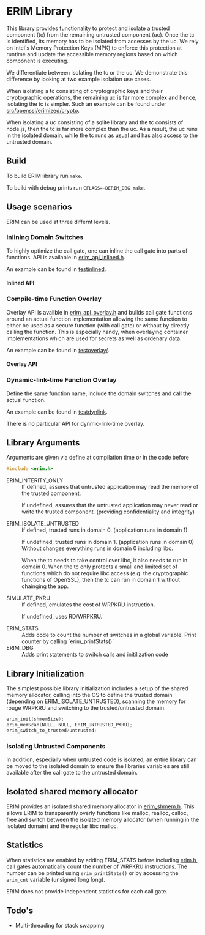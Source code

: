 # ERIM Library

This library provides functionality to protect and isolate a trusted
component (tc) from the remaining untrusted component (uc). Once the
tc is identified, its memory has to be isolated from accesses by the
uc. We rely on Intel's Memory Protection Keys (MPK) to enforce this
protection at runtime and update the accessible memory regions based
on which component is executing.

We differentiate between isolating the tc or the uc. We demonstrate
this difference by looking at two example isolation use cases.

When isolating a tc consisting of cryptographic keys and their
cryptographic operations, the remaining uc is far more complex and
hence, isolating the tc is simpler. Such an example can be found under
[src/openssl/erimized/crypto](src/openssl/erimized/crypto).

When isolating a uc consisting of a sqlite library and the tc consists
of node.js, then the tc is far more complex than the uc. As a result,
the uc runs in the isolated domain, while the tc runs as usual and has
also access to the untrusted domain.

## Build

To build ERIM library run ```make```.

To build with debug prints run ```CFLAGS=-DERIM_DBG make```.

## Usage scenarios

ERIM can be used at three differnt levels.

### Inlining Domain Switches

To highly optimize the call gate, one can inline the call gate into
parts of functions. API is available in
[erim_api_inlined.h](erim_api_inlined.h).

An example can be found in [testinlined](testinlined).

#### Inlined API

### Compile-time Function Overlay

Overlay API is availble in [erim_api_overlay.h](erim_api_overlay.h)
and builds call gate functions around an actual function
implementation allowing the same function to either be used as a
secure function (with call gate) or without by directly calling the
function. This is especially handy, when overlaying container
implementations which are used for secrets as well as ordenary data.

An example can be found in [testoverlay/](testoverlay/).

#### Overlay API

### Dynamic-link-time Function Overlay

Define the same function name, include the domain switches and call
the actual function.

An example can be found in [testdynlink](testdynlink).

There is no particular API for dynmic-link-time overlay.

## Library Arguments

Arguments are given via define at compilation time or in the code
before

```C
#include <erim.h>
```

<dl>
<dt>ERIM_INTERITY_ONLY</dt><dd>If defined, assures that untrusted application
 may read the memory of the trusted component.

If undefined, assures that the untrusted application may never read or
 write the trusted component. (providing confidentiality and
 integrity)</dd>

<dt>ERIM_ISOLATE_UNTRUSTED</dt><dd>If defined, trusted runs in
domain 0. (application runs in domain 1)

If undefined, trusted runs in domain 1. (application runs in domain 0)
Without changes everything runs in domain 0 including libc.

When the tc needs to take control over libc, it also needs to run in
domain 0. When the tc only protects a small and limited set of
functions which do not require libc access (e.g. the cryptographic
functions of OpenSSL), then the tc can run in domain 1 without
chainging the app.</dd>

<dt>SIMULATE_PKRU</dt> <dd>If defined, emulates the cost of WRPKRU
  instruction.

If undefined, uses RD/WRPKRU.</dd>

<dt>ERIM_STATS</dt><dd>Adds code to count the number of switches in a global variable. Print counter by calling `erim_printStats()`</dd>

<dt>ERIM_DBG</dt><dd>Adds print statements to switch calls and initilization code</dd>
</dl>

## Library Initialization

The simplest possible library initialization includes a setup of the
shared memory allocator, calling into the OS to define the trusted
domain (depending on ERIM_ISOLATE_UNTRUSTED), scanning the memory for
rouge WRPKRU and switching to the trusted/untrusted domain.

```C
erim_init(shmemSize);
erim_memScan(NULL, NULL, ERIM_UNTRUSTED_PKRU);
erim_switch_to_trusted/untrusted;
```
### Isolating Untrusted Components

In addition, especially when untrusted code is isolated, an entire
library can be moved to the isolated domain to ensure the libraries
variables are still available after the call gate to the untrusted
domain.

## Isolated shared memory allocator

ERIM provides an isolated shared memory allocator in
[erim_shmem.h](erim_shmem.h). This allows ERIM to transparently overly
functions like malloc, realloc, calloc, free and switch between the
isolated memory allocator (when running in the isolated domain) and
the regular libc malloc.

## Statistics

When statistics are enabled by adding ERIM_STATS before including
[erim.h](erim.h), call gates automatically count the number of WRPKRU
instructions. The number can be printed using `erim_printStats()` or
by accessing the `erim_cnt` variable (unsigned long long).

ERIM does not provide independent statistics for each call gate.

## Todo's

* Multi-threading for stack swapping 
